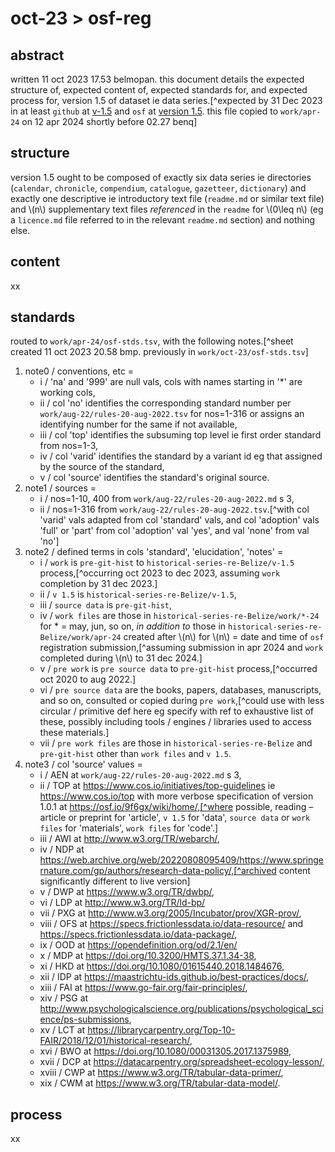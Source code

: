 # oct-23 > osf-reg
## abstract
written 11 oct 2023 17.53 belmopan. this document details the expected structure of, expected content of, expected standards for, and expected process for, version 1.5 of dataset ie data series.[^expected by 31 Dec 2023 in at least `github` at [v-1.5](https://github.com/aenavidad/historical-series-re-Belize/tree/main/v-1.5) and `osf` at [version 1.5](https://osf.io/27mx5/). this file copied to `work/apr-24` on 12 apr 2024 shortly before 02.27 benq]

## structure
version 1.5 ought to be composed of exactly six data series ie directories (`calendar`, `chronicle`, `compendium`, `catalogue`, `gazetteer`, `dictionary`) and exactly one descriptive ie introductory text file (`readme.md` or similar text file) and \\(n\\) supplementary text files *referenced* in the `readme` for \\(0\leq n\\) (eg a `licence.md` file referred to in the relevant `readme.md` section) and nothing else.

## content
xx

## standards
routed to `work/apr-24/osf-stds.tsv`, with the following notes.[^sheet created 11 oct 2023 20.58 bmp. previously in `work/oct-23/osf-stds.tsv`]

1. note0 / conventions, etc = 
    - i / 'na' and '999' are null vals, cols with names starting in '\*' are working cols,
    - ii / col 'no' identifies the corresponding standard number per `work/aug-22/rules-20-aug-2022.tsv` for nos=1-316 or assigns an identifying number for the same if not available, 
    - iii / col 'top' identifies the subsuming top level ie first order standard from nos=1-3, 
    - iv / col 'varid' identifies the standard by a variant id eg that assigned by the source of the standard,
    - v / col 'source' identifies the standard's original source. 
2. note1 / sources = 
    - i / nos=1-10, 400 from `work/aug-22/rules-20-aug-2022.md` s 3,
    - ii / nos=1-316 from `work/aug-22/rules-20-aug-2022.tsv`.[^with col 'varid' vals adapted from col 'standard' vals, and col 'adoption' vals 'full' or 'part' from col 'adoption' val 'yes', and val 'none' from val 'no']
3. note2 / defined terms in cols 'standard', 'elucidation', 'notes' = 
    - i / `work` is `pre-git-hist` to `historical-series-re-Belize/v-1.5` process,[^occurring oct 2023 to dec 2023, assuming `work` completion by 31 dec 2023.] 
    - ii / `v 1.5` is `historical-series-re-Belize/v-1.5`, 
    - iii / `source data` is `pre-git-hist`, 
    - iv / `work files` are those in `historical-series-re-Belize/work/*-24` for \* = may, jun, so on, *in addition to* those in `historical-series-re-Belize/work/apr-24` created after \\(n\\) for \\(n\\) = date and time of `osf` registration submission,[^assuming submission in apr 2024 and `work` completed during \\(n\\) to 31 dec 2024.]
    - v / `pre work` is `pre source data` to `pre-git-hist` process,[^occurred oct 2020 to aug 2022.]
    - vi / `pre source data` are the books, papers, databases, manuscripts, and so on, consulted or copied during `pre work`,[^could use with less circular / primitive def here eg specify with ref to exhaustive list of these, possibly including tools / engines / libraries used to access these materials.]
    - vii / `pre work files` are those in `historical-series-re-Belize` and `pre-git-hist` other than `work files` and `v 1.5`.
4. note3 / col 'source' values = 
    - i / AEN at `work/aug-22/rules-20-aug-2022.md` s 3,
    - ii / TOP at https://www.cos.io/initiatives/top-guidelines ie https://www.cos.io/top with more verbose specification of version 1.0.1 at https://osf.io/9f6gx/wiki/home/,[^where possible, reading – article or preprint for 'article', `v 1.5` for 'data', `source data` or `work files` for 'materials', `work files` for 'code'.]
    - iii / AWI at http://www.w3.org/TR/webarch/,
    - iv / NDP at https://web.archive.org/web/20220808095409/https://www.springernature.com/gp/authors/research-data-policy/,[^archived content significantly different to live version]
    - v / DWP at https://www.w3.org/TR/dwbp/,
    - vi / LDP at http://www.w3.org/TR/ld-bp/
    - vii / PXG at http://www.w3.org/2005/Incubator/prov/XGR-prov/,
    - viii / OFS at https://specs.frictionlessdata.io/data-resource/ and https://specs.frictionlessdata.io/data-package/,
    - ix / OOD at https://opendefinition.org/od/2.1/en/
    - x / MDP at https://doi.org/10.3200/HMTS.37.1.34-38,
    - xi / HKD at https://doi.org/10.1080/01615440.2018.1484676,
    - xii / IDP at https://maastrichtu-ids.github.io/best-practices/docs/,
    - xiii / FAI at https://www.go-fair.org/fair-principles/,
    - xiv / PSG at http://www.psychologicalscience.org/publications/psychological_science/ps-submissions,
    - xv / LCT at https://librarycarpentry.org/Top-10-FAIR/2018/12/01/historical-research/,
    - xvi / BWO at https://doi.org/10.1080/00031305.2017.1375989,
    - xvii / DCP at https://datacarpentry.org/spreadsheet-ecology-lesson/,
    - xviii / CWP at https://www.w3.org/TR/tabular-data-primer/,
    - xix / CWM at https://www.w3.org/TR/tabular-data-model/.

## process
xx
